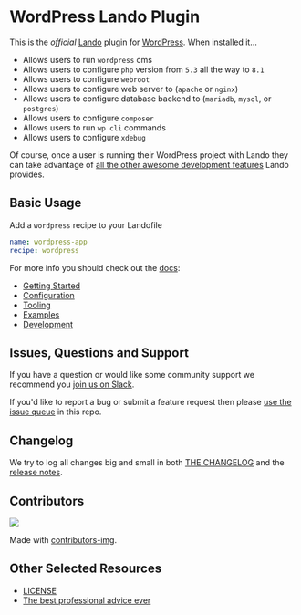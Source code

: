 # WordPress Lando Plugin

This is the _official_ [Lando](https://lando.dev) plugin for [WordPress](https://wordpress.org/). When installed it...

* Allows users to run `wordpress` cms
* Allows users to configure `php` version from `5.3` all the way to `8.1`
* Allows users to configure `webroot`
* Allows users to configure web server to (`apache` or `nginx`)
* Allows users to configure database backend to (`mariadb`, `mysql`, or `postgres`)
* Allows users to configure `composer`
* Allows users to run `wp cli` commands
* Allows users to configure `xdebug`

Of course, once a user is running their WordPress project with Lando they can take advantage of [all the other awesome development features](https://docs.lando.dev) Lando provides.

## Basic Usage

Add a `wordpress` recipe to your Landofile

```yaml
name: wordpress-app
recipe: wordpress
```

For more info you should check out the [docs](https://docs.lando.dev/wordpress):

* [Getting Started](https://docs.lando.dev/wordpress/getting-started.html)
* [Configuration](https://docs.lando.dev/wordpress/config.html)
* [Tooling](https://docs.lando.dev/wordpress/tooling.html)
* [Examples](https://github.com/lando/wordpress/tree/main/examples)
* [Development](https://docs.lando.dev/wordpress/development.html)

## Issues, Questions and Support

If you have a question or would like some community support we recommend you [join us on Slack](https://launchpass.com/devwithlando).

If you'd like to report a bug or submit a feature request then please [use the issue queue](https://github.com/lando/wordpress/issues/new/choose) in this repo.

## Changelog

We try to log all changes big and small in both [THE CHANGELOG](https://github.com/lando/wordpress/blob/main/CHANGELOG.md) and the [release notes](https://github.com/lando/wordpress/releases).

## Contributors

<a href="https://github.com/lando/wordpress/graphs/contributors">
  <img src="https://contrib.rocks/image?repo=lando/wordpress" />
</a>

Made with [contributors-img](https://contrib.rocks).

## Other Selected Resources

* [LICENSE](https://github.com/lando/wordpress/blob/main/LICENSE.md)
* [The best professional advice ever](https://www.youtube.com/watch?v=tkBVDh7my9Q)
